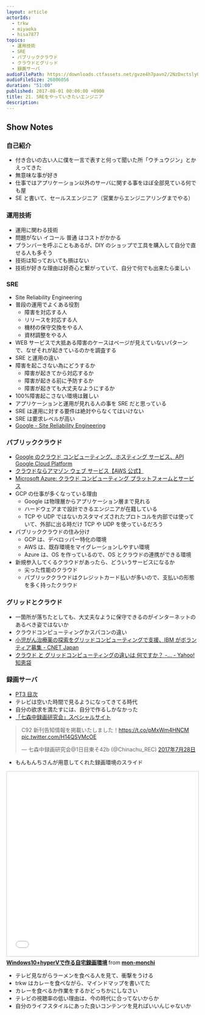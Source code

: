 ```yaml
---
layout: article
actorIds:
  - trkw
  - miyaoka
  - hisa7877
topics:
  - 運用技術
  - SRE
  - パブリッククラウド
  - クラウドとグリッド
  - 録画サーバ
audioFilePath: https://downloads.ctfassets.net/gvze4h7pavn2/2NzDxctslyUY0mESc0Q62u/9035735985b19e98957a22b23b26a76f/21.mp3
audioFileSize: 26806056
duration: "51:00"
published: 2017-08-01 00:00:00 +0900
title: 21. SREをやっていきたいエンジニア
description:
---
```


## Show Notes

### 自己紹介

* 付き合いの古い人に僕を一言で表すと何って聞いた所「ウチュウジン」とかえってきた
* 無意味な事が好き
* 仕事ではアプリケーション以外のサーバに関する事をほぼ全部見ている何でも屋
* SE と書いて、セールスエンジニア（営業からエンジニアリングまでやる）

### 運用技術

* 運用に関わる技術
* 問題がない イコール 普通 はコストがかかる
* プランバーを呼ぶこともあるが、DIY のショップで工具を購入して自分で直せる人も多そう
* 技術は知っておいても損はない
* 技術が好きな理由は好奇心と繋がっていて、自分で何でも出来たら楽しい

### SRE

* Site Reliability Engineering
* 普段の運用でよくある役割
  * 障害を対応する人
  * リリースを対応する人
  * 機材の保守交換をやる人
  * 資材調整をやる人
* WEB サービスで大抵ある障害のケースはページが見えていないパターンで、なぜそれが起きているのかを調査する
* SRE と運用の違い
* 障害を起こさない為にどうするか
  * 障害が起きてから対応するか
  * 障害が起きる前に予防するか
  * 障害が起きても大丈夫なようにするか
* 100%障害起こさない環境は難しい
* アプリケーションと運用が見れる人の事を SRE だと思っている
* SRE は運用に対する要件は絶対やらなくてはいけない
* SRE は要求レベルが高い
* [Google - Site Reliability Engineering](https://landing.google.com/sre/book.html)

### パブリッククラウド

* [Google のクラウド コンピューティング、ホスティング サービス、API Google Cloud Platform](https://cloud.google.com/?hl=ja)
* [クラウドならアマゾン ウェブ サービス【AWS 公式】](https://aws.amazon.com/jp/)
* [Microsoft Azure: クラウド コンピューティング プラットフォームとサービス](https://azure.microsoft.com/ja-jp/)
* GCP の仕事が多くなっている理由
  * Google は物理層からアプリケーション層まで見れる
  * ハードウェアまで設計できるエンジニアが在籍している
  * TCP や UDP ではないカスタマイズされたプロトコルを内部では使っていて、外部に出る時だけ TCP や UDP を使っているだろう
* パブリッククラウドの住み分け
  * GCP は、デベロッパー特化の環境
  * AWS は、既存環境をマイグレーションしやすい環境
  * Azure は、OS を作っているので、OS とクラウドの連携ができる環境
* 新規参入してくるクラウドがあったら、どういうサービスになるか
  * 尖った性能のクラウド
  * パブリッククラウドはクレジットカード払いが多いので、支払いの形態を多く持ったクラウド

### グリッドとクラウド

* 一箇所が落ちたとしても、大丈夫なように保守できるのがインターネットのあるべき姿ではないか
* クラウドコンピューティングかスパコンの違い
* [小児がん治療薬の探索をグリッドコンピューティングで支援、IBM がボランティア募集 - CNET Japan](https://japan.cnet.com/article/35095875/)
* [クラウド と グリッドコンピューティングの違いは 何ですか？ -... - Yahoo!知恵袋](https://detail.chiebukuro.yahoo.co.jp/qa/question_detail/q1177314311)

### 録画サーバ

* [PT3 目次](http://earthsoft.jp/PT3/)
* テレビは空いた時間で見るようになってきてる時代
* 自分の欲求を満たすには、自分で作るしかなかった
* [「七森中録画研究会」スペシャルサイト](https://chinachu.moe/)

<blockquote class="twitter-tweet" data-lang="ja"><p lang="ja" dir="ltr">C92 新刊告知情報を掲載いたしました！<a href="https://t.co/pMxWm4HNCM">https://t.co/pMxWm4HNCM</a> <a href="https://t.co/H14QSVMcOE">pic.twitter.com/H14QSVMcOE</a></p>&mdash; 七森中録画研究会@1日目東そ42b (@Chinachu_REC) <a href="https://twitter.com/Chinachu_REC/status/890995544260173827">2017年7月28日</a></blockquote>

* もんもんちさんが用意してくれた録画環境のスライド

<iframe src="//www.slideshare.net/slideshow/embed_code/key/4hIQ3Sgh7WS08g" width="595" height="485" frameborder="0" marginwidth="0" marginheight="0" scrolling="no" style="border:1px solid #CCC; border-width:1px; margin-bottom:5px; max-width: 100%;" allowfullscreen> </iframe> <div style="margin-bottom:5px"> <strong> <a href="//www.slideshare.net/mon-monchi/windows10hyperv" title="Windows10+hyperVで作る自宅録画環境" target="_blank">Windows10+hyperVで作る自宅録画環境</a> </strong> from <strong><a target="_blank" href="https://www.slideshare.net/mon-monchi">mon-monchi</a></strong> </div>

* テレビ見ながらラーメンを食べる人を見て、衝撃をうける
* trkw はカレーを食べながら、マインドマップを書いてた
* カレーを食べるか作業をするかどっちかにしなさい
* テレビの視聴率の低い理由は、今の時代に合ってないからか
* 自分のライフスタイルにあった良いコンテンツを見ればいいんじゃないか
